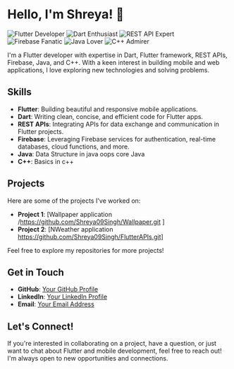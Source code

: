 # Hello, I'm Shreya! 👋
![Flutter Developer](https://img.shields.io/badge/Flutter-Developer-blue)
![Dart Enthusiast](https://img.shields.io/badge/Dart-Enthusiast-yellow)
![REST API Expert](https://img.shields.io/badge/REST%20API-Expert-green)
![Firebase Fanatic](https://img.shields.io/badge/Firebase-Fanatic-red)
![Java Lover](https://img.shields.io/badge/Java-Lover-orange)
![C++ Admirer](https://img.shields.io/badge/C++-Admirer-purple)

I'm a Flutter developer with expertise in Dart, Flutter framework, REST APIs, Firebase, Java, and C++. With a keen interest in building mobile and web applications, I love exploring new technologies and solving  problems.

## Skills
- **Flutter**: Building beautiful and responsive mobile applications.
- **Dart**: Writing clean, concise, and efficient code for Flutter apps.
- **REST APIs**: Integrating APIs for data exchange and communication in Flutter projects.
- **Firebase**: Leveraging Firebase services for authentication, real-time databases, cloud functions, and more.
- **Java**: Data Structure in java oops core Java
- **C++**: Basics in c++

## Projects
Here are some of the projects I've worked on:

- **Project 1**: [Wallpaper application /https://github.com/Shreya09Singh/Wallpaper.git ]
- **Project 2**: [NWeather application https://github.com/Shreya09Singh/FlutterAPIs.git]


Feel free to explore my repositories for more projects!

## Get in Touch
- **GitHub**: [Your GitHub Profile](https://github.com/Shreya09Singh)
- **LinkedIn**: [Your LinkedIn Profile](https://www.linkedin.com/in/shreya-singh-152377268)
- **Email**: [Your Email Address](mailto:shreya00928@gmail.com)

## Let's Connect!
If you're interested in collaborating on a project, have a question, or just want to chat about Flutter and mobile development, feel free to reach out! I'm always open to new opportunities and connections.


